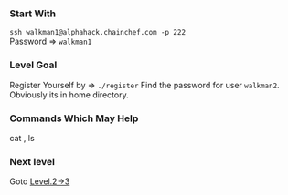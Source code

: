 ### Start With
`ssh walkman1@alphahack.chainchef.com -p 222`   
Password => `walkman1`

### Level Goal
Register Yourself by => `./register`
Find the password for user `walkman2`. Obviously its in home directory.

### Commands Which May Help
cat , ls

### Next level
Goto [Level.2->3](/Levels/Level.2->3.md)

